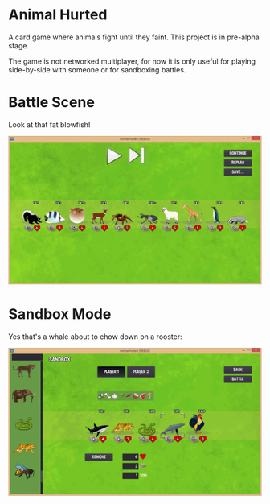 # Animal Hurted

A card game where animals fight until they faint.
This project is in pre-alpha stage.

The game is not networked multiplayer, for now it is only useful for playing side-by-side with someone or for sandboxing battles.

# Battle Scene
Look at that fat blowfish!

![Battle Scene](Screenshots/screenshot_battle.png)

# Sandbox Mode
Yes that's a whale about to chow down on a rooster:

![Sandbox Mode](Screenshots/screenshot_sandbox.png)
